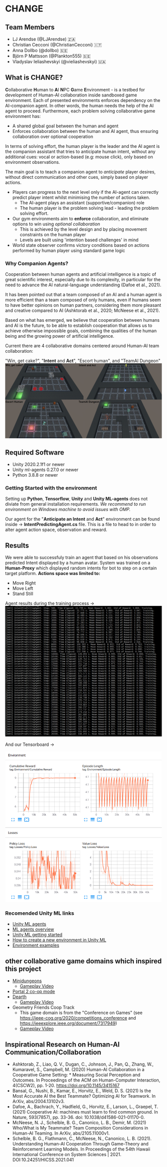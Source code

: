 # CHANGE

## Team Members
- LJ Arendse (@LJArendse) 🇿🇦
- Christian Cecconi (@ChristianCecconi) :it:
- Anna Dollbo (@dollbo) 🇸🇪
- Björn P Mattsson (@Plankton555) :sweden:
- Vladyslav Ieliashevskyi (@vieliashevskyi) :ukraine:

## What is CHANGE?
**C**ollaborative **H**uman to **A**I **N**PC **G**ame **E**nvironment - is a testbed for development of Human-AI collaboration inside sandboxed game environment.
Each of presented environments enforces dependency on the AI-companion agent. In other words, the human needs the help of the AI agent to proceed. Furthermore, each problem solving collaborative game environment has:
* A shared global goal between the human and agent
* Enforces collaboration between the human and AI agent, thus ensuring collaboration over optional cooperation
 
In terms of solving effort, the human player is the leader and the AI agent is the companion assistant that tries to anticipate human intent, without any additional cues: vocal or action-based (e.g: mouse click), only based on environment observations.

The main goal is to teach a companion agent to _anticipate_ player desires, without direct communication and other cues, simply based on player actions.
* Players can progress to the next level only if the AI-agent can correctly predict player intent whilst minimising the number of actions taken.
  * The AI-agent plays an assistant (supportive/companion) role
  * The human player is the problem solving lead - leading the problem solving effort.
* Our gym environments aim to **enforce** collaboration, and eliminate options to win using _optional collaboration_
  * This is achieved by the level design and by placing movement constraints on the human player
  * Levels are built using 'intention based challenges' in mind
* World state observer confirms victory conditions based on actions performed by human player using standard game logic

### Why Companion Agents?

Cooperation between human agents and artificial intelligence is a topic of great scientific interest, especially due to its complexity, in particular for the need to advance the AI natural-language understanding (Dafoe et al., 2021).

It has been pointed out that a team composed of an AI and a human agent is more efficient than a team composed of only humans, even if humans seem to have better opinions on human partners, considering them more pleasant and creative compared to AI (Ashktorab et al., 2020; McNeese et al., 2021).

Based on what has emerged, we believe that cooperation between humans and AI is the future, to be able to establish cooperation that allows us to achieve otherwise impossible goals, combining the qualities of the human being and the growing power of artificial intelligence.

Current there are 4 collaborative domains centered around Human-AI team collaboration:

"Win, get cake?", "**Intent** and **Act**", "Escort human", and "TeamAI Dungeon"
![change_world](/images/inagame_combined.png )

## Required Software
* Unity 2020.2.1f1 or newer
* Unity ml-agents 0.27.0 or newer
* Python 3.8.8 or newer

### Getting Started with the environment
Setting up **Python**, **Tensorflow**, **Unity** and **Unity ML-agents** does not diviate from general installation requirements. 
_We recommend to run environment on Windows machine to avoid issues with OMP._

Our agent for the "**Anticipate an Intent** and **Act**" environment can be found inside -> **IntentPredictingAgent.cs** file. This is a file to head to in order to alter agent action space, observation and reward.

## Results
We were able to successfuly train an agent that based on his observations predicted Intent displayed by a human avatar. 
System was trained on a **Human-Proxy** which displayed random intents for bot to step on a certain target platform.
**Actions space was limited to:**
* Move Right
* Move Left
* Stand Still

Agent results during the training process ->
![Training Process](/images/learning-process.png)

And our Tensorboard -> 

![Tensorboard](/images/tensorboard.png)

### Recomended Unity ML links
* [Unity ML agents](https://github.com/Unity-Technologies/ml-agents)
 * [ML agents overview](https://github.com/Unity-Technologies/ml-agents/blob/main/docs/ML-Agents-Overview.md)
* [Unity ML getting started](https://github.com/Unity-Technologies/ml-agents/blob/main/docs/Getting-Started.md)
* [How to create a new environment in Unity ML](https://github.com/Unity-Technologies/ml-agents/blob/main/docs/Learning-Environment-Create-New.md)
 * [Environment examples](https://github.com/Unity-Technologies/ml-agents/blob/main/docs/Learning-Environment-Examples.md)

## other collaborative game domains which inspired this project
* [Minidungeons](http://antoniosliapis.com/projects/project_minidungeons.php)
  * [Gameplay Video](https://www.youtube.com/watch?v=8aRxeA2KA5A)
* [Portal 2 co-op mode](https://www.youtube.com/watch?v=A88YiZdXugA)
* [Dearth](http://gambit.mit.edu/loadgame/dearth.php)
  * [Gameplay Video](https://www.youtube.com/watch?v=fpMt3xs2Y9s)
* Geometry Friends Coop Track
  * This game domain is from the "Conference on Games" (see https://ieee-cog.org/2020/competitions_conference and https://ieeexplore.ieee.org/document/7317949)
  * [Gameplay Video](https://www.youtube.com/watch?v=DBWUFRMw754)

## Inspirational Research on Human-AI Communication/Collaboration 
* Ashktorab, Z., Liao, Q. V., Dugan, C., Johnson, J., Pan, Q., Zhang, W., Kumaravel, S., Campbell, M. (2020) Human-AI Collaboration in a Cooperative Game Setting: * Measuring Social Perception and Outcomes. In Proceedings of the ACM on Human-Computer Interaction, 4(CSCW2), pp. 1-20. https://doi.org/10.1145/3415167
* Bansal, G., Nushi, B., Kamar, E., Horvitz, E., Weld, D. S. (2021) Is the Most Accurate AI the Best Teammate? Optimizing AI for Teamwork. In ArXiv, abs/2004.13102v3.
* Dafoe, A., Bachrach, Y., Hadfield, G., Horvitz, E., Larson, L., Graepel, T. (2021) Cooperative AI: machines must learn to find common ground. In Nature, 593(7857), pp. 33-36. doi: 10.1038/d41586-021-01170-0.
* McNeese, N. J., Schelble, B. G., Canonico, L. B., Demir, M. (2021) Who/What is My Teammate? Team Composition Considerations in Human-AI Teaming. In ArXiv, abs/2105.11000v1.
* Schelble, B. G., Flathmann, C., McNeese, N., Canonico, L. B. (2021). Understanding Human-AI Cooperation Through Game-Theory and Reinforcement Learning Models. In Proceedings of the 54th Hawaii International Conference on System Sciences | 2021. DOI:10.24251/HICSS.2021.041

